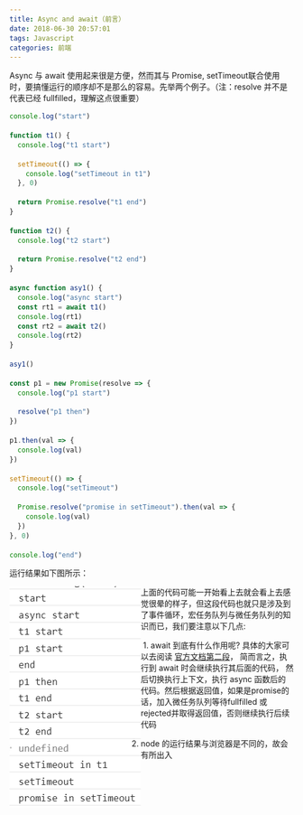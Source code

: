 ```yaml
---
title: Async and await（前言）
date: 2018-06-30 20:57:01
tags: Javascript
categories: 前端
---
```


Async 与 await 使用起来很是方便，然而其与 Promise, setTimeout联合使用时，要搞懂运行的顺序却不是那么的容易。先举两个例子。（注：resolve 并不是代表已经 fullfilled，理解这点很重要）

```javascript
console.log("start")

function t1() {
  console.log("t1 start")

  setTimeout(() => {
    console.log("setTimeout in t1")
  }, 0)

  return Promise.resolve("t1 end")
}

function t2() {
  console.log("t2 start")

  return Promise.resolve("t2 end")
}

async function asy1() {
  console.log("async start")
  const rt1 = await t1()
  console.log(rt1)
  const rt2 = await t2()
  console.log(rt2)
}

asy1()

const p1 = new Promise(resolve => {
  console.log("p1 start")

  resolve("p1 then")
})

p1.then(val => {
  console.log(val)
})

setTimeout(() => {
  console.log("setTimeout")

  Promise.resolve("promise in setTimeout").then(val => {
    console.log(val)
  })
}, 0)

console.log("end")
```

运行结果如下图所示：

<img src="./1.png" align="left">

上面的代码可能一开始看上去就会看上去感觉很晕的样子，但这段代码也就只是涉及到了事件循环，宏任务队列与微任务队列的知识而已，我们要注意以下几点:

​	1. await 到底有什么作用呢? 具体的大家可以去阅读 [官方文档第二段](https://tc39.github.io/ecmascript-asyncawait/#abstract-ops)， 简而言之，执行到 await 时会继续执行其后面的代码， 然后切换执行上下文，执行 async 函数后的代码。然后根据返回值，如果是promise的话，加入微任务队列等待fullfilled 或 rejected并取得返回值，否则继续执行后续代码

2. node 的运行结果与浏览器是不同的，故会有所出入

